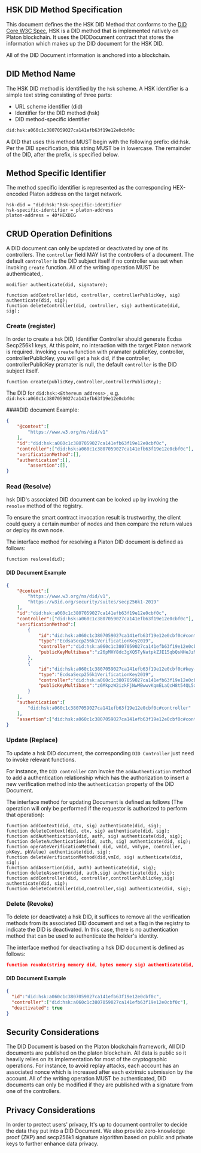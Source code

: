 ## HSK DID Method Specification

This document defines the the HSK DID Method that conforms to the [DID Core W3C Spec](https://www.w3.org/TR/did-core), HSK is a DID method that is implemented natively on Platon blockchain. It uses the DIDDocument contract that stores the information which makes up the DID document for the HSK DID. 

All of the DID Document information is anchored into a blockchain. 

## DID Method Name

The HSK DID method is identified by the `hsk` scheme.  A HSK identifier is a simple text string consisting of three parts:

- URL scheme identifier (did)
- Identifier for the DID method (hsk)
- DID method-specific identifier

 ```txt
did:hsk:a060c1c3807059027ca141efb63f19e12e0cbf0c
 ```

A DID that uses this method MUST begin with the following prefix: did:hsk. Per the DID specification, this string MUST be in lowercase. The remainder of the DID, after the prefix, is specified below.

## Method Specific Identifier

The method specific identifier is represented as  the corresponding HEX-encoded Platon address on the target network.

```shell
hsk-did = "did:hsk:"hsk-specific-identifier
hsk-specific-identifier = platon-address
platon-address = 40*HEXDIG
```

## CRUD Operation Definitions

A DID document can only be updated or deactivated by one of its controllers. The `controller` field MAY list the controllers of a document. The default `controller` is the DID subject itself if no controller was set when invoking `create` function. All of the writing operation MUST be authenticated,.

```solidity
modifier authenticate(did, signature);
```

```solidity
function addController(did, controller, controllerPublicKey, sig) authenticate(did, sig);
function deleteController(did, controller, sig) authenticate(did, sig);
```

### Create (register)

In order to create a `hsk` DID, Identifier Controller should generate Ecdsa Secp256k1 keys,  At this point, no interaction with the target Platon network is required. Invoking `create` function with pramater publicKey, controller, controllerPublicKey, you will get a hsk did, if the controller, controllerPublicKey pramater is null, the default `controller` is the DID subject itself.

```solidity
function create(publicKey,controller,controllerPublicKey);
```

The DID  for  `did:hsk:<Ethereum address>` , e.g. `did:hsk:a060c1c3807059027ca141efb63f19e12e0cbf0c`

####DID document Example:

```json
{
    "@context":[
        "https://www.w3.org/ns/did/v1"
    ],
    "id":"did:hsk:a060c1c3807059027ca141efb63f19e12e0cbf0c",
    "controller":["did:hsk:a060c1c3807059027ca141efb63f19e12e0cbf0c"],
    "verificationMethod":[],
    "authentication":[],
		"assertion":[],
}
```

### Read (Resolve)

hsk DID's associated DID document can be looked up by invoking the `resolve` method of the registry.

To ensure the smart contract invocation result is trustworthy, the client could query a certain number of nodes and then compare the return values or deploy its own node.

The interface method for resolving a Platon DID document is defined as follows:

```solidity
function reslove(did);
```

#### DID Document Example

```json
{
    "@context":[
        "https://www.w3.org/ns/did/v1",
        "https://w3id.org/security/suites/secp256k1-2019"
    ],
    "id":"did:hsk:a060c1c3807059027ca141efb63f19e12e0cbf0c",
    "controller":["did:hsk:a060c1c3807059027ca141efb63f19e12e0cbf0c"],
    "verificationMethod":[
        {
            "id":"did:hsk:a060c1c3807059027ca141efb63f19e12e0cbf0c#controller",
            "type":"EcdsaSecp256k1VerificationKey2019",
            "controller":"did:hsk:a060c1c3807059027ca141efb63f19e12e0cbf0c",
            "publicKeyMultibase":"z26pMHY8dc3gXQ5TyNatpkZJE15qbQsNHeJzMkWrBaWZivgA14bYgCnGwbzPjVHSPoUBA4EQvdoAMwLSmD3LhBmKh"
        },
        {
            "id":"did:hsk:a060c1c3807059027ca141efb63f19e12e0cbf0c#key-1",
            "type":"EcdsaSecp256k1VerificationKey2019",
            "controller":"did:hsk:a060c1c3807059027ca141efb63f19e12e0cbfvv",
            "publicKeyMultibase":"z6MkpzW2izkFjNwMBwwvKqmELaQcH8t54QL5xmBdJg9Xh1y4"
        }
    ],
    "authentication":[
        "did:hsk:a060c1c3807059027ca141efb63f19e12e0cbf0c#controller"
    ],
  	"assertion":["did:hsk:a060c1c3807059027ca141efb63f19e12e0cbf0c#controller"],
}
```

### Update (Replace)

To update a hsk DID document, the corresponding `DID Controller` just need to invoke relevant functions.

For instance, the  `DID controller` can invoke the `addAuthentication` method to add a authentication relationship which has the authorization to insert a new verification method into the `authentication` property of the DID Document.

The interface method for updating Document is defined as follows (The operation will only be performed if the requestor is authorized to perform that operation):

```solidity
function addContext(did, ctx, sig) authenticate(did, sig);
function deleteContext(did, ctx, sig) authenticate(did, sig);
function addAuthentication(did, auth, sig) authenticate(did, sig);
function deleteAuthentication(did, auth, sig) authenticate(did, sig);
function operateVerificationMethod( did, vmId, vmType, controller, pkKey, pkValue) authenticate(did, sig);
function deleteVerificationMethod(did,vmId, sig) authenticate(did, sig);
function addAssertion(did, auth) authenticate(did, sig);
function deleteAssertion(did, auth,sig) authenticate(did, sig);
function addController(did, controller,controllerPublicKey,sig) authenticate(did, sig);
function deleteController(did,controller,sig) authenticate(did, sig);
```

### Delete (Revoke)

To delete (or deactivate) a hsk DID, it suffices to remove all the verification methods from its associated DID document and set a flag in the registry to indicate the DID is deactivated. In this case, there is no authentication method that can be used to authenticate the holder's identity.

The interface method for deactivating a hsk DID document is defined as follows:

```json
function revoke(string memory did, bytes memory sig) authenticate(did, sig);
```

#### DID Document Example

```json
{
  "id":"did:hsk:a060c1c3807059027ca141efb63f19e12e0cbf0c",
  "controller":["did:hsk:a060c1c3807059027ca141efb63f19e12e0cbf0c"],
  "deactivated": true
}
```

## Security Considerations

The DID Document is based on the Platon blockchain framework, All DID documents are published on the platon blockchain. All data is public so it heavily relies on its implementation for most of the cryptographic operations. For instance, to avoid replay attacks, each account has an associated nonce which is increased after each extrinsic submission by the account. All of the writing operation MUST be authenticated, DID documents can only be modified if they are published with a signature from one of the controllers.

## Privacy Considerations

In order to protect users' privacy, It's up to document controller to decide the data they put into a DID Document. We also provide zero-knowledge proof (ZKP) and secp256k1 signature algorithm based on public and private keys to further enhance data privacy.





